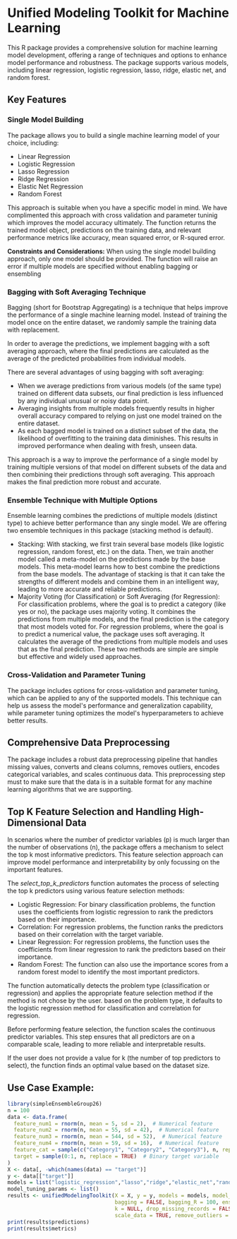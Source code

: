 # Unified Modeling Toolkit for Machine Learning

This R package provides a comprehensive solution for machine learning model development, offering a range of techniques and options to enhance model performance and robustness. The package supports various models, including linear regression, logistic regression, lasso, ridge, elastic net, and random forest.

## Key Features

### Single Model Building

The package allows you to build a single machine learning model of your choice, including:

- Linear Regression
- Logistic Regression
- Lasso Regression
- Ridge Regression
- Elastic Net Regression
- Random Forest

This approach is suitable when you have a specific model in mind. We have complimented this approach with cross validation and parameter tuninig which improves the model accuracy ultimately.
The function returns the trained model object, predictions on the training data, and relevant performance metrics like accuracy, mean squared error, or R-squred error.

**Constraints and Considerations:**
    When using the single model building approach, only one model should be provided. The function will raise an error if multiple models are specified without enabling bagging or ensembling

### Bagging with Soft Averaging Technique

Bagging (short for Bootstrap Aggregating) is a technique that helps improve the performance of a single machine learning model. Instead of training the model once on the entire dataset, we randomly sample the training data with replacement.

In order to average the predictions, we implement bagging with a soft averaging approach, where the final predictions are calculated as the average of the predicted probabilities from individual models.

There are several advantages of using bagging with soft averaging:
- When we average predictions from various models (of the same type) trained on different data subsets, our final prediction is less influenced by any individual unusual or noisy data point.
- Averaging insights from multiple models frequently results in higher overall accuracy compared to relying on just one model trained on the entire dataset.
- As each bagged model is trained on a distinct subset of the data, the likelihood of overfitting to the training data diminishes. This results in improved performance when dealing with fresh, unseen data.

This approach is a way to improve the performance of a single model by training multiple versions of that model on different subsets of the data and then combining their predictions through soft averaging. This approach makes the final prediction more robust and accurate.

### Ensemble Technique with Multiple Options

Ensemble learning combines the predictions of multiple models (distinct type) to achieve better performance than any single model. We are offering two ensemble techniques in this package (stacking method is default).

- Stacking: With stacking, we first train several base models (like logistic regression, random forest, etc.) on the data. Then, we train another model called a meta-model on the predictions made by the base models. This meta-model learns how to best combine the predictions from the base models. The advantage of stacking is that it can take the strengths of different models and combine them in an intelligent way, leading to more accurate and reliable predictions.
- Majority Voting (for Classification) or Soft Averaging (for Regression): For classification problems, where the goal is to predict a category (like yes or no), the package uses majority voting. It combines the predictions from multiple models, and the final prediction is the category that most models voted for. For regression problems, where the goal is to predict a numerical value, the package uses soft averaging. It calculates the average of the predictions from multiple models and uses that as the final prediction. These two methods are simple are simple but effective and widely used approaches.

### Cross-Validation and Parameter Tuning

The package includes options for cross-validation and parameter tuning, which can be applied to any of the supported models. This technique can help us assess the model's performance and generalization capability, while parameter tuning optimizes the model's hyperparameters to achieve better results.


## Comprehensive Data Preprocessing

The package includes a robust data preprocessing pipeline that handles missing values, converts and cleans columns, removes outliers, encodes categorical variables, and scales continuous data. This preprocessing step must to make sure that the data is in a suitable format for any machine learning algorithms that we are supporting.

## Top K Feature Selection and Handling High-Dimensional Data
In scenarios where the number of predictor variables (p) is much larger than the number of observations (n), the package offers a mechanism to select the top k most informative predictors. This feature selection approach can improve model performance and interpretability by only focussing on the important features.

The *select_top_k_predictors* function automates the process of selecting the top k predictors using various feature selection methods:
- Logistic Regression: For binary classification problems, the function uses the coefficients from logistic regression to rank the predictors based on their importance.
- Correlation: For regression problems, the function ranks the predictors based on their correlation with the target variable.
- Linear Regression: For regression problems, the function uses the coefficients from linear regression to rank the predictors based on their importance.
- Random Forest: The function can also use the importance scores from a random forest model to identify the most important predictors.

The function automatically detects the problem type (classification or regression) and applies the appropriate feature selection method if the method is not chose by the user. based on the problem type, it defaults to the logistic regression method for classification and correlation for regression.

Before performing feature selection, the function scales the continuous predictor variables. This step ensures that all predictors are on a comparable scale, leading to more reliable and interpretable results.

If the user does not provide a value for k (the number of top predictors to select), the function finds an optimal value based on the dataset size.

## Use Case Example:
```R
library(simpleEnsembleGroup26)
n = 100
data <- data.frame(
  feature_num1 = rnorm(n, mean = 5, sd = 2),  # Numerical feature
  feature_num2 = rnorm(n, mean = 55, sd = 42),  # Numerical feature
  feature_num3 = rnorm(n, mean = 544, sd = 52),  # Numerical feature
  feature_num4 = rnorm(n, mean = 59, sd = 16),  # Numerical feature
  feature_cat = sample(c("Category1", "Category2", "Category3"), n, replace = TRUE),  # Categorical feature
  target = sample(0:1, n, replace = TRUE)  # Binary target variable
)
X <- data[, -which(names(data) == "target")]
y <- data[["target"]]
models = list("logistic_regression","lasso","ridge","elastic_net","random_forest")
model_tuning_params <- list()
results <- unifiedModelingToolkit(X = X, y = y, models = models, model_tuning_params = model_tuning_params,
                                  bagging = FALSE, bagging_R = 100, ensemble = TRUE, feature_selection_method = NULL,
                                  k = NULL, drop_missing_records = FALSE, fill_missing_method = "mean",
                                  scale_data = TRUE, remove_outliers = FALSE, seed = 123, parameter_tuning = TRUE, cv_folds = 10, ensemble_combine_method = NULL)
print(results$predictions)
print(results$metrics)
```